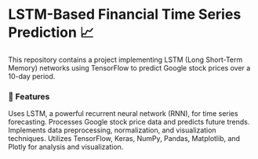 # LSTM-Based Financial Time Series Prediction 📈 

This repository contains a project implementing LSTM (Long Short-Term Memory) networks using TensorFlow to predict Google stock prices over a 10-day period.

### 📌 Features
Uses LSTM, a powerful recurrent neural network (RNN), for time series forecasting.
Processes Google stock price data and predicts future trends.
Implements data preprocessing, normalization, and visualization techniques.
Utilizes TensorFlow, Keras, NumPy, Pandas, Matplotlib, and Plotly for analysis and visualization.


